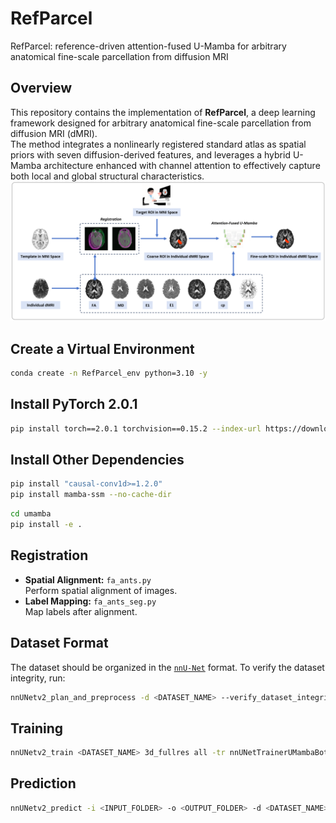 # RefParcel
RefParcel: reference-driven attention-fused U-Mamba for arbitrary anatomical fine-scale parcellation from diffusion MRI
## Overview
This repository contains the implementation of **RefParcel**, a deep learning framework designed for arbitrary anatomical fine-scale parcellation from diffusion MRI (dMRI).  
The method integrates a nonlinearly registered standard atlas as spatial priors with seven diffusion-derived features, and leverages a hybrid U-Mamba architecture enhanced with channel attention to effectively capture both local and global structural characteristics.  
![Overview of RefParcel](image/overview.png)

## Create a Virtual Environment
```bash
conda create -n RefParcel_env python=3.10 -y
```
## Install PyTorch 2.0.1
```bash
pip install torch==2.0.1 torchvision==0.15.2 --index-url https://download.pytorch.org/whl/cu118
```
## Install Other Dependencies
```bash
pip install "causal-conv1d>=1.2.0"
pip install mamba-ssm --no-cache-dir
```
```bash
cd umamba
pip install -e .
```
## Registration
- **Spatial Alignment:** `fa_ants.py`  
  Perform spatial alignment of images.
- **Label Mapping:** `fa_ants_seg.py`  
  Map labels after alignment.
## Dataset Format
The dataset should be organized in the [`nnU-Net`](https://github.com/MIC-DKFZ/nnUNet/blob/master/documentation/dataset_format.md) format.
To verify the dataset integrity, run:
```bash
nnUNetv2_plan_and_preprocess -d <DATASET_NAME> --verify_dataset_integrity
```
## Training
```bash
nnUNetv2_train <DATASET_NAME> 3d_fullres all -tr nnUNetTrainerUMambaBot
```
## Prediction
```bash
nnUNetv2_predict -i <INPUT_FOLDER> -o <OUTPUT_FOLDER> -d <DATASET_NAME> -c 3d_fullres -f
```
